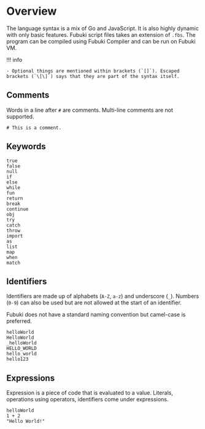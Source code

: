 # Overview

The language syntax is a mix of Go and JavaScript. It is also highly dynamic with only basic features. Fubuki script files takes an extension of `.fbs`. The program can be compiled using Fubuki Compiler and can be run on Fubuki VM.

!!! info

    - Optional things are mentioned within brackets (`[]`). Escaped brackets (`\[\]`) says that they are part of the syntax itself.

## Comments

Words in a line after `#` are comments. Multi-line comments are not supported.

```
# This is a comment.
```

## Keywords

```
true
false
null
if
else
while
fun
return
break
continue
obj
try
catch
throw
import
as
list
map
when
match
```

## Identifiers

Identifiers are made up of alphabets (`A-Z`, `a-z`) and underscore (`_`). Numbers (`0-9`) can also be used but are not allowed at the start of an identifier.

Fubuki does not have a standard naming convention but camel-case is preferred.

```
helloWorld
HelloWorld
_helloWorld
HELLO_WORLD
hello_world
hello123
```

## Expressions

Expression is a piece of code that is evaluated to a value. Literals, operations using operators, identifiers come under expressions.

```
helloWorld
1 + 2
"Hello World!"
```
